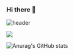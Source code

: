 ### Hi there 👋

<!--
**shinc17/shinc17** is a ✨ _special_ ✨ repository because its `README.md` (this file) appears on your GitHub profile.

Here are some ideas to get you started:

- 🔭 I’m currently working on ...
- 🌱 I’m currently learning ...
- 👯 I’m looking to collaborate on ...
- 🤔 I’m looking for help with ...
- 💬 Ask me about ...
- 📫 How to reach me: ...
- 😄 Pronouns: ...
- ⚡ Fun fact: ...
-->

![header](https://capsule-render.vercel.app/api?type=wave&color=auto&height=300&section=header&text=capsule%20render&fontSize=90)

<a href="버튼을 눌렀을 때 이동할 링크" target="_blank"><img src="https://img.shields.io/badge/changyu9803@gmail.com-FFFFFF?style=social&logo=Gmail&logoColor=EA4335"/></a>

![Anurag's GitHub stats](https://github-readme-stats.vercel.app/api?username=shinc17&show_icons=true&theme=radical)
